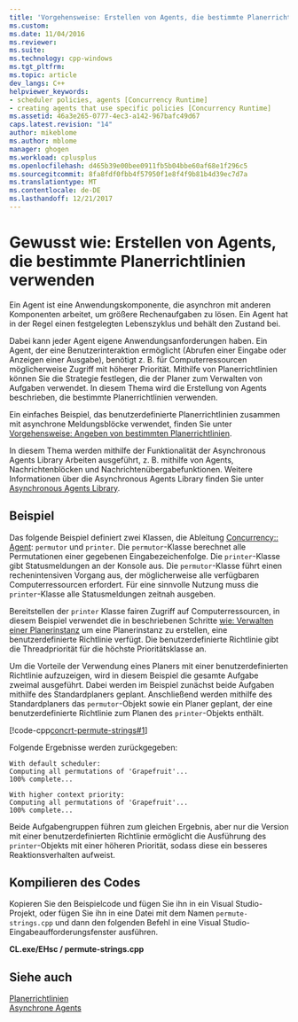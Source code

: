 ```yaml
---
title: 'Vorgehensweise: Erstellen von Agents, die bestimmte Planerrichtlinien verwenden | Microsoft Docs'
ms.custom: 
ms.date: 11/04/2016
ms.reviewer: 
ms.suite: 
ms.technology: cpp-windows
ms.tgt_pltfrm: 
ms.topic: article
dev_langs: C++
helpviewer_keywords:
- scheduler policies, agents [Concurrency Runtime]
- creating agents that use specific policies [Concurrency Runtime]
ms.assetid: 46a3e265-0777-4ec3-a142-967bafc49d67
caps.latest.revision: "14"
author: mikeblome
ms.author: mblome
manager: ghogen
ms.workload: cplusplus
ms.openlocfilehash: d465b39e00bee0911fb5b04bbe60af68e1f296c5
ms.sourcegitcommit: 8fa8fdf0fbb4f57950f1e8f4f9b81b4d39ec7d7a
ms.translationtype: MT
ms.contentlocale: de-DE
ms.lasthandoff: 12/21/2017
---
```

# <a name="how-to-create-agents-that-use-specific-scheduler-policies"></a>Gewusst wie: Erstellen von Agents, die bestimmte Planerrichtlinien verwenden
Ein Agent ist eine Anwendungskomponente, die asynchron mit anderen Komponenten arbeitet, um größere Rechenaufgaben zu lösen. Ein Agent hat in der Regel einen festgelegten Lebenszyklus und behält den Zustand bei.  
  
 Dabei kann jeder Agent eigene Anwendungsanforderungen haben. Ein Agent, der eine Benutzerinteraktion ermöglicht (Abrufen einer Eingabe oder Anzeigen einer Ausgabe), benötigt z. B. für Computerressourcen möglicherweise Zugriff mit höherer Priorität. Mithilfe von Planerrichtlinien können Sie die Strategie festlegen, die der Planer zum Verwalten von Aufgaben verwendet. In diesem Thema wird die Erstellung von Agents beschrieben, die bestimmte Planerrichtlinien verwenden.  
  
 Ein einfaches Beispiel, das benutzerdefinierte Planerrichtlinien zusammen mit asynchrone Meldungsblöcke verwendet, finden Sie unter [Vorgehensweise: Angeben von bestimmten Planerrichtlinien](../../parallel/concrt/how-to-specify-specific-scheduler-policies.md).  
  
 In diesem Thema werden mithilfe der Funktionalität der Asynchronous Agents Library Arbeiten ausgeführt, z. B. mithilfe von Agents, Nachrichtenblöcken und Nachrichtenübergabefunktionen. Weitere Informationen über die Asynchronous Agents Library finden Sie unter [Asynchronous Agents Library](../../parallel/concrt/asynchronous-agents-library.md).  
  
## <a name="example"></a>Beispiel  
 Das folgende Beispiel definiert zwei Klassen, die Ableitung [Concurrency:: Agent](../../parallel/concrt/reference/agent-class.md): `permutor` und `printer`. Die `permutor`-Klasse berechnet alle Permutationen einer gegebenen Eingabezeichenfolge. Die `printer`-Klasse gibt Statusmeldungen an der Konsole aus. Die `permutor`-Klasse führt einen rechenintensiven Vorgang aus, der möglicherweise alle verfügbaren Computerressourcen erfordert. Für eine sinnvolle Nutzung muss die `printer`-Klasse alle Statusmeldungen zeitnah ausgeben.  
  
 Bereitstellen der `printer` Klasse fairen Zugriff auf Computerressourcen, in diesem Beispiel verwendet die in beschriebenen Schritte [wie: Verwalten einer Planerinstanz](../../parallel/concrt/how-to-manage-a-scheduler-instance.md) um eine Planerinstanz zu erstellen, eine benutzerdefinierte Richtlinie verfügt. Die benutzerdefinierte Richtlinie gibt die Threadpriorität für die höchste Prioritätsklasse an.  
  
 Um die Vorteile der Verwendung eines Planers mit einer benutzerdefinierten Richtlinie aufzuzeigen, wird in diesem Beispiel die gesamte Aufgabe zweimal ausgeführt. Dabei werden im Beispiel zunächst beide Aufgaben mithilfe des Standardplaners geplant. Anschließend werden mithilfe des Standardplaners das `permutor`-Objekt sowie ein Planer geplant, der eine benutzerdefinierte Richtlinie zum Planen des `printer`-Objekts enthält.  
  
 [!code-cpp[concrt-permute-strings#1](../../parallel/concrt/codesnippet/cpp/how-to-create-agents-that-use-specific-scheduler-policies_1.cpp)]  
  
 Folgende Ergebnisse werden zurückgegeben:  
  
```Output  
With default scheduler:  
Computing all permutations of 'Grapefruit'...  
100% complete...  
 
With higher context priority:  
Computing all permutations of 'Grapefruit'...  
100% complete...  
```  
  
 Beide Aufgabengruppen führen zum gleichen Ergebnis, aber nur die Version mit einer benutzerdefinierten Richtlinie ermöglicht die Ausführung des `printer`-Objekts mit einer höheren Priorität, sodass diese ein besseres Reaktionsverhalten aufweist.  
  
## <a name="compiling-the-code"></a>Kompilieren des Codes  
 Kopieren Sie den Beispielcode und fügen Sie ihn in ein Visual Studio-Projekt, oder fügen Sie ihn in eine Datei mit dem Namen `permute-strings.cpp` und dann den folgenden Befehl in eine Visual Studio-Eingabeaufforderungsfenster ausführen.  
  
 **CL.exe/EHsc / permute-strings.cpp**  
  
## <a name="see-also"></a>Siehe auch  
 [Planerrichtlinien](../../parallel/concrt/scheduler-policies.md)   
 [Asynchrone Agents](../../parallel/concrt/asynchronous-agents.md)   
 

